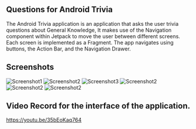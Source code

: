 ## Questions for Android Trivia 

The Android Trivia application is an application that asks the user trivia questions about General Knowledge,  It makes use of the Navigation component within Jetpack to move the user between different screens.  Each screen is implemented as a Fragment.
The app navigates using buttons, the Action Bar, and the Navigation Drawer.

## Screenshots

![Screenshot1](screenshots/screen_1.png) ![Screenshot2](screenshots/screen2_.png)
 ![Screenshot3](screenshots/screen_3.png)  ![Screenshot2](screenshots/screen_4.png)
 ![Screenshot2](screenshots/screen_5.png)   ![Screenshot2](screenshots/screen_6.png)




## Video Record for the interface of the application.
https://youtu.be/35bEoKaq764
